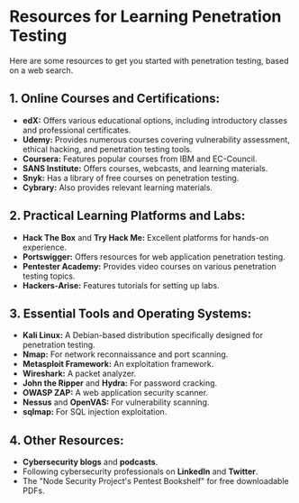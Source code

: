 # Resources for Learning Penetration Testing

Here are some resources to get you started with penetration testing, based on a web search.

## 1. Online Courses and Certifications:

*   **edX:** Offers various educational options, including introductory classes and professional certificates.
*   **Udemy:** Provides numerous courses covering vulnerability assessment, ethical hacking, and penetration testing tools.
*   **Coursera:** Features popular courses from IBM and EC-Council.
*   **SANS Institute:** Offers courses, webcasts, and learning materials.
*   **Snyk:** Has a library of free courses on penetration testing.
*   **Cybrary:** Also provides relevant learning materials.

## 2. Practical Learning Platforms and Labs:

*   **Hack The Box** and **Try Hack Me:** Excellent platforms for hands-on experience.
*   **Portswigger:** Offers resources for web application penetration testing.
*   **Pentester Academy:** Provides video courses on various penetration testing topics.
*   **Hackers-Arise:** Features tutorials for setting up labs.

## 3. Essential Tools and Operating Systems:

*   **Kali Linux:** A Debian-based distribution specifically designed for penetration testing.
*   **Nmap:** For network reconnaissance and port scanning.
*   **Metasploit Framework:** An exploitation framework.
*   **Wireshark:** A packet analyzer.
*   **John the Ripper** and **Hydra:** For password cracking.
*   **OWASP ZAP:** A web application security scanner.
*   **Nessus** and **OpenVAS:** For vulnerability scanning.
*   **sqlmap:** For SQL injection exploitation.

## 4. Other Resources:

*   **Cybersecurity blogs** and **podcasts**.
*   Following cybersecurity professionals on **LinkedIn** and **Twitter**.
*   The "Node Security Project's Pentest Bookshelf" for free downloadable PDFs.
